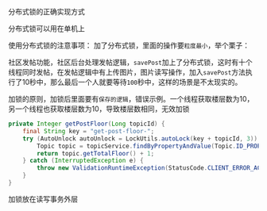 分布式锁的正确实现方式

分布式锁可以用在单机上


使用分布式锁的注意事项：
加了分布式锁，里面的操作要`粒度最小`，举个栗子：

社区发帖功能，社区后台处理发帖逻辑，`savePost`加上了分布式锁，这时有十个线程同时发帖，在发帖逻辑中有上传图片，图片读写操作，加入`savePost`方法执行了10秒中，那么最后一个人就要等待`100`秒中，这样的场景是不太现实的。

加锁的原则，加锁后里面要有`保存的逻辑`，错误示例。一个线程获取楼层数为10，另一个线程也获取楼层数为10，导致楼层数相同，无效加锁

```java
private Integer getPostFloor(Long topicId) {
    final String key = "get-post-floor-";
    try (AutoUnlock autoUnlock = LockUtils.autoLock(key + topicId, 3)) {
        Topic topic = topicService.findByPropertyAndValue(Topic.ID_PROPERTY, topicId);
        return topic.getTotalFloor() + 1;
    } catch (InterruptedException e) {
        throw new ValidationRuntimeException(StatusCode.CLIENT_ERROR_ACCESS_TOO_FREQUENTLY_CODE, e);
    }
}
```

加锁放在读写事务外层
